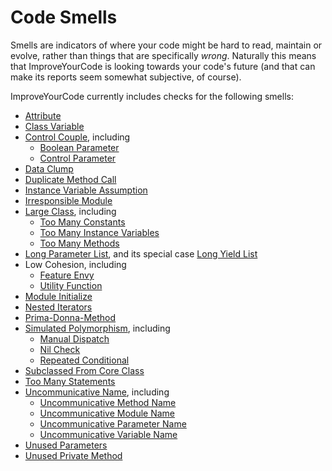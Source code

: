 # Code Smells

Smells are indicators of where your code might be hard to read, maintain or evolve, rather than things that are specifically _wrong_. Naturally this means that ImproveYourCode is looking towards your code's future (and that can make its reports seem somewhat subjective, of course).

ImproveYourCode currently includes checks for the following smells:

* [Attribute](Attribute.md)
* [Class Variable](Class-Variable.md)
* [Control Couple](Control-Couple.md), including
  * [Boolean Parameter](Boolean-Parameter.md)
  * [Control Parameter](Control-Parameter.md)
* [Data Clump](Data-Clump.md)
* [Duplicate Method Call](Duplicate-Method-Call.md)
* [Instance Variable Assumption](Instance-Variable-Assumption.md)
* [Irresponsible Module](Irresponsible-Module.md)
* [Large Class](Large-Class.md), including
  * [Too Many Constants](Too-Many-Constants.md)
  * [Too Many Instance Variables](Too-Many-Instance-Variables.md)
  * [Too Many Methods](Too-Many-Methods.md)
* [Long Parameter List](Long-Parameter-List.md), and its special case [Long Yield List](Long-Yield-List.md)
* Low Cohesion, including
  * [Feature Envy](Feature-Envy.md)
  * [Utility Function](Utility-Function.md)
* [Module Initialize](Module-Initialize.md)
* [Nested Iterators](Nested-Iterators.md)
* [Prima-Donna-Method](Prima-Donna-Method.md)
* [Simulated Polymorphism](Simulated-Polymorphism.md), including
  * [Manual Dispatch](Manual-Dispatch.md)
  * [Nil Check](Nil-Check.md)
  * [Repeated Conditional](Repeated-Conditional.md)
* [Subclassed From Core Class](Subclassed-From-Core-Class.md)
* [Too Many Statements](Too-Many-Statements.md)
* [Uncommunicative Name](Uncommunicative-Name.md), including
  * [Uncommunicative Method Name](Uncommunicative-Method-Name.md)
  * [Uncommunicative Module Name](Uncommunicative-Module-Name.md)
  * [Uncommunicative Parameter Name](Uncommunicative-Parameter-Name.md)
  * [Uncommunicative Variable Name](Uncommunicative-Variable-Name.md)
* [Unused Parameters](Unused-Parameters.md)
* [Unused Private Method](Unused-Private-Method.md)
